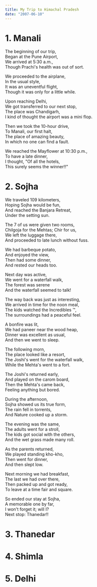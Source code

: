 ```yaml
---
title: My Trip to Himachal Pradesh
date: "2007-06-10"
---
```


# 1. Manali

The beginning of our trip,\
Began at the Pune Airport,\
We arrived at 5:30 a.m.,\
Though Prachi's health was out of sort.

We proceeded to the airplane,\
In the usual style,\
It was an uneventful flight,\
Though it was only for a little while.

Upon reaching Delhi,\
We got transferred to our next stop,\
The place was Chandigarh,\
I kind of thought the airport was a mini flop.

Then we took the 10-hour drive,\
To Manali, our first halt,\
The place of amazing beauty,\
In which no one can find a fault.

We reached the Mayflower at 10:30 p.m.,\
To have a late dinner,\
I thought, "Of all the hotels,\
This surely seems the winner!!"

# 2. Sojha

We traveled 109 kilometers,\
Hoping Sojha would be fun,\
And reached the Banjara Retreat,\
Under the setting sun.

The 7 of us were given two rooms,\
Chilgoja for the Mehtas; Chir for us,\
We left the luggage there,\
And proceeded to late lunch without fuss.

We had barbeque potato,\
And enjoyed the view,\
Then had some dinner,\
And rested our heads too.

Next day was active,\
We went for a waterfall walk,\
The forest was serene\
And the waterfall seemed to talk!

The way back was just as interesting,\
We arrived in time for the noon meal,\
The kids watched the Incredibles ™,\
The surroundings had a peaceful feel.

A bonfire was lit,\
We had paneer near the wood heap,\
Dinner was excellent as usual,\
And then we went to sleep.

The following morn,\
The place looked like a resort,\
The Joshi's went for the waterfall walk,\
While the Mehta's went to a fort.

The Joshi's returned early,\
And played on the carom board,\
Then the Mehta's came back,\
Feeling anything but bored.

During the afternoon,\
Sojha showed us its true form,\
The rain fell in torrents,\
And Nature cooked up a storm.

The evening was the same,\
The adults went for a stroll,\
The kids got social with the others,\
And the wet grass made many roll.

As the parents returned,\
We played standing kho-kho,\
Then went for dinner,\
And then slept low.

Next morning we had breakfast,\
The last we had over there,\
Then packed up and got ready,\
To leave at a time fair and square.

So ended our stay at Sojha,\
A memorable one by far,\
I won't forget it; will I?\
Next stop: Thanedar!!

# 3. Thanedar

# 4. Shimla

# 5. Delhi
